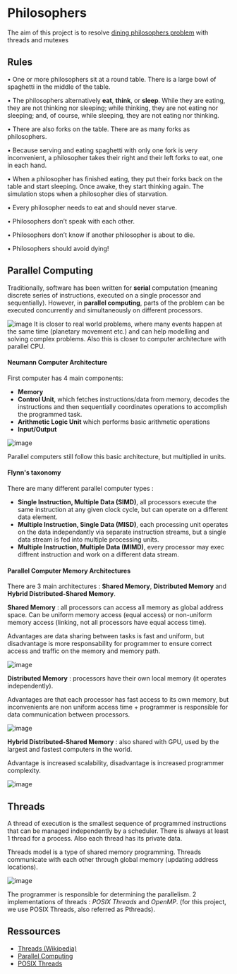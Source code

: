 # Philosophers
The aim of this project is to resolve [dining philosophers problem](https://en.wikipedia.org/wiki/Dining_philosophers_problem) with threads and mutexes

## Rules
• One or more philosophers sit at a round table.
There is a large bowl of spaghetti in the middle of the table.

• The philosophers alternatively **eat**, **think**, or **sleep**.
While they are eating, they are not thinking nor sleeping;
while thinking, they are not eating nor sleeping;
and, of course, while sleeping, they are not eating nor thinking.

• There are also forks on the table. There are as many forks as philosophers.

• Because serving and eating spaghetti with only one fork is very inconvenient, a
philosopher takes their right and their left forks to eat, one in each hand.

• When a philosopher has finished eating, they put their forks back on the table and
start sleeping. Once awake, they start thinking again. The simulation stops when
a philosopher dies of starvation.

• Every philosopher needs to eat and should never starve.

• Philosophers don’t speak with each other.

• Philosophers don’t know if another philosopher is about to die.

• Philosophers should avoid dying!

## Parallel Computing

Traditionally, software has been written for **serial** computation (meaning discrete series of instructions, executed on a single processor and sequentially). However, in **parallel computing**, parts of the problem can be executed concurrently and simultaneously on different processors.

![image](https://github.com/valentinefleith/Philosophers/assets/125041345/b5281f55-4331-4460-a37c-93f503af732e)
It is closer to real world problems, where many events happen at the same time (planetary movement etc.) and can help modelling and solving complex problems.
Also this is closer to computer architecture with parallel CPU.

#### Neumann Computer Architecture
First computer has 4 main components:
- **Memory**
- **Control Unit**, which fetches instructions/data from memory, decodes the instructions and then sequentially coordinates operations to accomplish the programmed task.
- **Arithmetic Logic Unit** which performs basic arithmetic operations
- **Input/Output**
  
![image](https://github.com/valentinefleith/Philosophers/assets/125041345/614782d7-a480-467f-adef-f66c5482e090)

Parallel computers still follow this basic architecture, but multiplied in units. 
#### Flynn's taxonomy

There are many different parallel computer types :
- **Single Instruction, Multiple Data (SIMD)**, all processors execute the same instruction at any given clock cycle, but can operate on a different data element.
- **Multiple Instruction, Single Data (MISD)**, each processing unit operates on the data independantly via separate instruction streams, but a single data stream is fed into multiple processing units.
- **Multiple Instruction, Multiple Data (MIMD)**, every processor may exec diffrent instruction and work on a different data stream.

#### Parallel Computer Memory Architectures
There are 3 main architectures : **Shared Memory**, **Distributed Memory** and **Hybrid Distributed-Shared Memory**.

**Shared Memory** : all processors can access all memory as global address space. Can be uniform memory access (equal access) or non-uniform memory access (linking, not all processors have equal access time).

Advantages are data sharing between tasks is fast and uniform, but disadvantage is more responsability for programmer to ensure correct access and traffic on the memory and memory path.

![image](https://github.com/valentinefleith/Philosophers/assets/125041345/8b71cb1a-5371-424f-9272-a6fedacf7e16)

**Distributed Memory** : processors have their own local memory (it operates independently). 

Advantages are that each processor has fast access to its own memory, but inconvenients are non uniform access time + programmer is responsible for data communication between processors.

![image](https://github.com/valentinefleith/Philosophers/assets/125041345/f337c359-b2ba-46b8-bb6d-f6911393dd25)

**Hybrid Distributed-Shared Memory** : also shared with GPU, used by the largest and fastest computers in the world.

Advantage is increased scalability, disadvantage is increased programmer complexity.

![image](https://github.com/valentinefleith/Philosophers/assets/125041345/debd3492-0d35-4406-a6cd-c78f4ac9ca4c)



## Threads
A thread of execution is the smallest sequence of programmed instructions that can be managed independently by a scheduler. There is always at least 1 thread for a process. Also each thread has its private data.

Threads model is a type of shared memory programming. Threads communicate with each other through global memory (updating address locations).

![image](https://github.com/valentinefleith/Philosophers/assets/125041345/4ace7b77-ee52-4869-89f2-f764749f5e9d)

The programmer is responsible for determining the parallelism. 2 implementations of threads : *POSIX Threads* and *OpenMP*. (for this project, we use POSIX Threads, also referred as Pthreads).


## Ressources
- [Threads (Wikipedia)](https://en.wikipedia.org/wiki/Thread_(computing))
- [Parallel Computing](https://hpc.llnl.gov/documentation/tutorials/introduction-parallel-computing-tutorial)
- [POSIX Threads](https://hpc-tutorials.llnl.gov/posix/)
